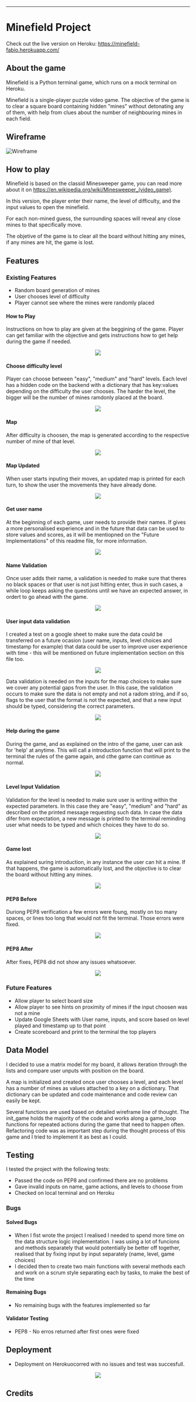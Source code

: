 
--------------------------------------------------
# Minefield Project
Check out the live version on Heroku: https://minefield-fabio.herokuapp.com/

## About the game
Minefield is a Python terminal game, which runs on a mock terminal on Heroku.

Minefield is a single-player puzzle video game. The objective of the game is to clear a square board containing hidden "mines" without detonating any of them, with help from clues about the number of neighbouring mines in each field.

## Wireframe
![Wireframe](https://github.com/fabiocmad/mine-field/blob/main/images/Wireframe.png)

## How to play
Minefield is based on the classid Minesweeper game, you can read more about it on https://en.wikipedia.org/wiki/Minesweeper_(video_game).

In this version, the player enter their name, the level of difficulty, and the input values to open the minefield.

For each non-mined guess, the surrounding spaces will reveal any close mines to that specifically move.

The objetive of the game is to clear all the board without hitting any mines, if any mines are hit, the game is lost.

## Features

### Existing Features
* Random board generation of mines
* User chooses level of difficulty
* Player cannot see where the mines were randomly placed

#### How to Play
Instructions on how to play are given at the beggining of the game. Player can get familiar with the objective and gets instructions how to get help during the game if needed.
<p align="center">
   <img src="https://github.com/fabiocmad/mine-field/blob/main/images/intro.png"/>
</p>

#### Choose difficulty level
Player can choose between "easy", "medium" and "hard" levels. Each level has a hidden code on the backend with a dictionary that has key:values depending on the difficulty the user chooses. The harder the level, the bigger will be the number of mines ramdonly placed at the board.

<p align="center">
   <img src="https://github.com/fabiocmad/mine-field/blob/main/images/level_input.png"/>
</p>

#### Map
After difficulty is choosen, the map is generated according to the respective number of mine of that level.
<p align="center">
   <img src="https://github.com/fabiocmad/mine-field/blob/main/images/map_scratch.png"/>
</p>

#### Map Updated
When user starts inputing their moves, an updated map is printed for each turn, to show the user the movements they have already done.
<p align="center">
   <img src="https://github.com/fabiocmad/mine-field/blob/main/images/map_updated.png"/>
</p>

#### Get user name
At the beginning of each game, user needs to provide their names. If gives a more personalised experience and in the future that data can be used to store values and scores, as it will be mentiopned on the "Future Implementations" of this readme file, for more information.
<p align="center">
   <img src="https://github.com/fabiocmad/mine-field/blob/main/images/name_input.png"/>
</p>

#### Name Validation
Once user adds their name, a validation is needed to make sure that theres no black spaces or that user is not just hitting enter, thus in such cases, a while loop keeps asking the questions until we have an expected answer, in ordert to go ahead with the game.
<p align="center">
   <img src="https://github.com/fabiocmad/mine-field/blob/main/images/name_validation.png"/>
</p>

#### User input data validation
I created a test on a google sheet to make sure the data could be transferred on a future ocasion (user name, inputs, level choices and timestamp for example) that data could be user to improve user experience with time - this will be mentioned on future implementation section on this file too.
<p align="center">
   <img src="https://github.com/fabiocmad/mine-field/blob/main/images/updating_worksheet.png"/>
</p>

Data validation is needed on the inputs for the map choices to make sure we cover any potential gaps from the user. In this case, the validation occurs to make sure the data is not empty and not a radom string, and if so, flags to the user that the format is not the expected, and that a new input should be typed, considering the correct parameters.
<p align="center">
   <img src="https://github.com/fabiocmad/mine-field/blob/main/images/data_validation.png"/>
</p>

#### Help during the game
During the game, and as explained on the intro of the game, user can ask for 'help' at anytime. This will call a introduction function that will print to the terminal the rules of the game again, and cthe game can continue as normal.
<p align="center">
   <img src="https://github.com/fabiocmad/mine-field/blob/main/images/help.png"/>
</p>

#### Level Input Validation
Validation for the level is needed to make sure user is writing within the expected parameters. In this case they are "easy", "medium" and "hard" as described on the printed message requesting such data. In case the data difer from expectation, a new message is printed to the terminal reminding user what needs to be typed and which choices they have to do so.
<p align="center">
   <img src="https://github.com/fabiocmad/mine-field/blob/main/images/level_validator.png"/>
</p>

#### Game lost
As explained suring introduction, in any instance the user can hit a mine. If that happens, the game is automatically lost, and the objective is to clear the board without hitting any mines.
<p align="center">
   <img src="https://github.com/fabiocmad/mine-field/blob/main/images/game_lost.png"/>
</p>

#### PEP8 Before
Duriong PEP8 verification a few errors were foung, mostly on too many spaces, or lines too long that would not fit the terminal. Those errors were fixed.
<p align="center">
   <img src="https://github.com/fabiocmad/mine-field/blob/main/images/pep8_before.png"/>
</p>

#### PEP8 After
After fixes, PEP8 did not show any issues whatsoever.
<p align="center">
   <img src="https://github.com/fabiocmad/mine-field/blob/main/images/pep8_after.png"/>
</p>

### Future Features
* Allow player to select board size
* Allow player to see hints on proximity of mines if the input choosen was not a mine
* Update Google Sheets with User name, inputs, and score based on level played and timestamp up to that point
* Create scoreboard and print to the terminal the top players

## Data Model
I decided to use a matrix model for my board, it allows iteration through the lists and compare user unputs with position on the board.

A map is initialized and created once user chooses a level, and each level has a number of mines as values attached to a key on a dictionary. That dictionary can be updated and code maintenance and code review can easily be kept.

Several functions are used based on detailed wireframe line of thought. The init_game holds the majority of the code and works along a game_loop functions for repeated actions during the game that need to happen often. Refactoring code was as important step during the thought process of this game and I tried to implement it as best as I could.

## Testing
I tested the project with the following tests:

* Passed the code on PEP8 and confirmed there are no problems
* Gave invalid inputs on name, game actions, and levels to choose from 
* Checked on local terminal and on Heroku

### Bugs
#### Solved Bugs
* When I fist wrote the project I realised I needed to spend more time on the data structure logic implementation. I was using a lot of funcions and methods separately that would potentially be better off together, realised that by fixing input by input separately (name, level, game choices)
* I decided then to create two main functions with several methods each and work on a scrum style separating each by tasks, to make the best of the time

#### Remaining Bugs
* No remaining bugs with the features implemented so far

#### Validator Testing
* PEP8 - No erros returned after first ones were fixed

## Deployment
* Deployment on Herokuocorred with no issues and test was succesfull.
<p align="center">
   <img src="https://github.com/fabiocmad/mine-field/blob/main/images/heroku.png"/>
</p>


## Credits
